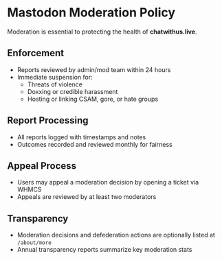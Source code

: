 # Mastodon Moderation Policy

Moderation is essential to protecting the health of **chatwithus.live**.

## Enforcement

- Reports reviewed by admin/mod team within 24 hours
- Immediate suspension for:
  - Threats of violence
  - Doxxing or credible harassment
  - Hosting or linking CSAM, gore, or hate groups

## Report Processing

- All reports logged with timestamps and notes
- Outcomes recorded and reviewed monthly for fairness

## Appeal Process

- Users may appeal a moderation decision by opening a ticket via WHMCS
- Appeals are reviewed by at least two moderators

## Transparency

- Moderation decisions and defederation actions are optionally listed at `/about/more`
- Annual transparency reports summarize key moderation stats
